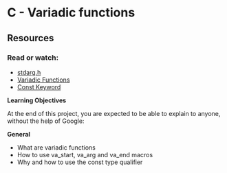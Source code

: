 # C - Variadic functions

## Resources
### Read or watch:

 * [stdarg.h](https://en.wikipedia.org/wiki/Stdarg.h)
 * [Variadic Functions](https://www.gnu.org/software/libc/manual/html_node/Variadic-Functions.html)
 * [Const Keyword](https://www.youtube.com/watch?v=1W4oyuOdXv8)

**Learning Objectives**

At the end of this project, you are expected to be able to explain to anyone, without the help of Google:

**General**
 * What are variadic functions
 * How to use va_start, va_arg and va_end macros
 * Why and how to use the const type qualifier
